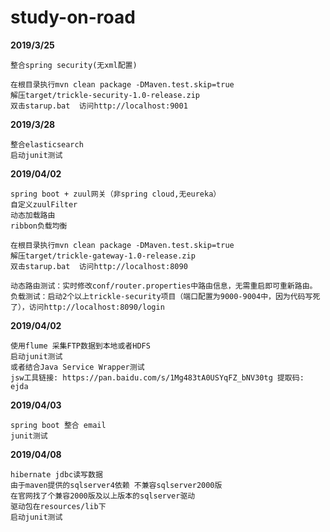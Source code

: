 # study-on-road

**2019/3/25**

    整合spring security(无xml配置)
    
    在根目录执行mvn clean package -DMaven.test.skip=true
    解压target/trickle-security-1.0-release.zip
    双击starup.bat  访问http://localhost:9001

**2019/3/28**

    整合elasticsearch
    启动junit测试
    
**2019/04/02**

    spring boot + zuul网关（非spring cloud,无eureka）
    自定义zuulFilter
    动态加载路由
    ribbon负载均衡
    
    在根目录执行mvn clean package -DMaven.test.skip=true
    解压target/trickle-gateway-1.0-release.zip
    双击starup.bat  访问http://localhost:8090
    
    动态路由测试：实时修改conf/router.properties中路由信息，无需重启即可重新路由。
    负载测试：启动2个以上trickle-security项目（端口配置为9000-9004中，因为代码写死了），访问http://localhost:8090/login
 
**2019/04/02**

    使用flume 采集FTP数据到本地或者HDFS
    启动junit测试
    或者结合Java Service Wrapper测试
    jsw工具链接: https://pan.baidu.com/s/1Mg483tA0USYqFZ_bNV30tg 提取码: ejda
    
**2019/04/03**
    
    spring boot 整合 email
    junit测试
    
**2019/04/08**

    hibernate jdbc读写数据
    由于maven提供的sqlserver4依赖 不兼容sqlserver2000版
    在官网找了个兼容2000版及以上版本的sqlserver驱动
    驱动包在resources/lib下
    启动junit测试